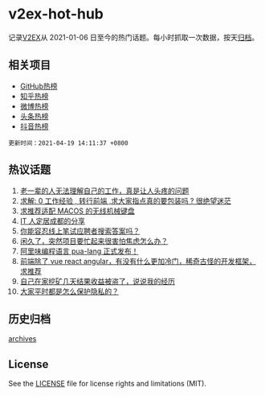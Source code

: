 # v2ex-hot-hub

 记录[V2EX](https://www.v2ex.com/)从 2021-01-06 日至今的热门话题。每小时抓取一次数据，按天[归档](archives)。
 
 ## 相关项目

- [GitHub热榜](https://github.com/lonnyzhang423/github-hot-hub)
- [知乎热榜](https://github.com/lonnyzhang423/zhihu-hot-hub)
- [微博热榜](https://github.com/lonnyzhang423/weibo-hot-hub)
- [头条热榜](https://github.com/lonnyzhang423/toutiao-hot-hub)
- [抖音热榜](https://github.com/lonnyzhang423/douyin-hot-hub)


 `更新时间：2021-04-19 14:11:37 +0800`

## 热议话题

1. [老一辈的人无法理解自己的工作，真是让人头疼的问题](https://www.v2ex.com/t/771477)
1. [求解: 0 工作经验 , 转行前端 ,求大家指点真的要包装吗 ? 很绝望迷茫](https://www.v2ex.com/t/771456)
1. [求推荐适配 MACOS 的无线机械键盘](https://www.v2ex.com/t/771490)
1. [IT 人定居成都的分享](https://www.v2ex.com/t/771506)
1. [你能容忍线上笔试应聘者搜索答案吗？](https://www.v2ex.com/t/771527)
1. [闲久了，突然项目要忙起来很害怕焦虑怎么办？](https://www.v2ex.com/t/771549)
1. [阿里味编程语言 pua-lang 正式发布！](https://www.v2ex.com/t/771576)
1. [前端除了 vue react angular，有没有什么更加冷门，稀奇古怪的开发框架，求推荐](https://www.v2ex.com/t/771495)
1. [自己在家挖矿几天结果收益被盗了，说说我的经历](https://www.v2ex.com/t/771563)
1. [大家平时都是怎么保护隐私的？](https://www.v2ex.com/t/771550)

## 历史归档

[archives](archives)

## License

See the [LICENSE](LICENSE) file for license rights and limitations (MIT).
